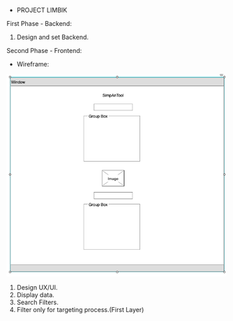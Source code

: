 - PROJECT LIMBIK

First Phase - Backend:

1. Design and set Backend.

Second Phase - Frontend:

- Wireframe:

![Wireframe](public/wireframe.png)

1. Design UX/UI.
2. Display data.
3. Search Filters.
4. Filter only for targeting process.(First Layer)

